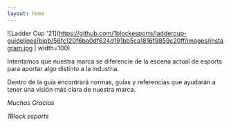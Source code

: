```yaml
---
layout: home
---
```

![Ladder Cup '21](https://github.com/1blockesports/laddercup-guidelines/blob/56fc120f6ba0df624d191bb5ca1816f9859c20ff/images/instagram.jpg | width=100)

Intentamos que nuestra marca se diferencie de la escena actual de esports para aportar algo distinto a la industria. 

Dentro de la guía encontrará normas, guías y referencias que ayudarán a tener una visión más clara de nuestra marca. 


*Muchas Gracias*

*1Block esports*